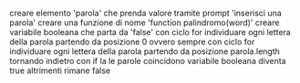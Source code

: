 creare elemento 'parola' che prenda valore tramite prompt 'inserisci una parola'
creare una funzione di nome 'function palindromo(word)'
creare variabile booleana che parta da 'false'
con ciclo for individuare ogni lettera della parola partendo da posizione 0 ovvero 
sempre con ciclo for individuare ogni lettera della parola partendo da posizione parola.length tornando indietro
con if la le parole coincidono variabile booleana diventa true altrimenti rimane false

